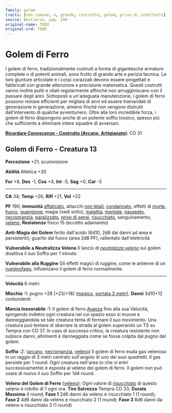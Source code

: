 ```yaml
---
family: golem
traits: [non comune, n, grande, costrutto, golem, privo di intelletto]
source: Bestiario, pag. 199
original-name: TODO
original-srd: TODO
---
```


# Golem di Ferro

I golem di ferro, tradizionalmente costruiti a forma di gigantesche armature
complete o di potenti animali, sono frutto di grande arte e perizia tecnica. Le
loro giunture articolate e i corpi corazzati devono essere progettati e
fabbricati con grande attenzione e precisione matematica. Questi costrutti vanno
inoltre puliti e oliati regolarmente affinché non arrugginiscano con il passare
degli anni. Sottoposti a un'adeguata manutenzione, i golem di ferro possono
restare efficienti per migliaia di anni ed essere tramandati di generazione in
generazione, almeno finché non vengono distrutti dall'intervento di qualche
avventuriero. Oltre alla loro incredibile forza, i golem di ferro dispongono
anche di un potente soffio tossico, spesso più che sufficiente a eliminare
intere squadre di avversari.

**[Ricordare Conoscenze - Costrutto (Arcano, Artigianato)](/azioni/abilita/ricordare-conoscenze)**:
CD 31

## Golem di Ferro - Creatura 13

**Percezione** +21; scurovisione

**Abilità** Atletica +30

**For** +8, **Des** -1, **Cos** +4, **Int** -5, **Sag** +0, **Car** -5

---

**CA** 34; **Temp** +26, **Rifl** +21, **Vol** +22

**PF** 190; **Immunità** [affaticato](/condizioni/affaticato), attacchi
[non letali](/tratti/non-letale), [condannato](/condizioni/condannato), effetti
di [morte](/tratti/morte), [fuoco](/tratti/fuoco),
[guarigione](/tratti/guarigione), magia (vedi sotto),
[malattia](/tratti/malattia), [mentale](/tratti/mentale),
[nauseato](/condizioni/nauseato), [necromanzia](/tratti/necromanzia),
[paralizzato](/condizioni/paralizzato),
[privo di sensi](/condizioni/privo-di-sensi),
[risucchiato](/condizioni/risucchiato), sanguinamento, [veleno](/tratti/veleno);
**Resistenze** fisico 15 (eccetto adamantio)

**Anti-Magia dei Golem** ferito dall'acido (6d10, 2d8 dai danni ad area e
persistenti); guarito dal fuoco (area 2d8 PF); rallentato dall'elettricità

**Vulnerabile a Neutralizza Veleno** Il lancio di
_[neutralizza veleno](/incantesimi/neutralizza-veleno)_ sul golem disattiva il
suo Soffio per 1 minuto.

**Vulnerabile alla Ruggine** Gli effetti magici di ruggine, come le antenne di
un [rugginofago](/creature/rugginofago), influenzano il golem di ferro
normalmente.

---

**Velocità** 6 metri

**Mischia** :1: pugno +28 \[+23/+18] ([magico](/tratti/magico),
[portata 3 metri](/tratti/portata)), **Danni** 3d10+12 contundenti

**Marcia Inesorabile** :1: Il golem di ferro [Avanza](/azioni/avanzare) fino
alla sua Velocità, spingendo indietro ogni creatura nel cui spazio esso si muove
e danneggiandola se tale creatura tenta di fermare il suo movimento. Una
creatura può tentare di sbarrare la strada al golem superando un TS su Tempra
con CD 37. ln caso di successo critico, la creatura resistente non subisce
danni; altrimenti è danneggiata come se fosse colpita dal pugno del golem.

**Soffio** :2: ([arcano](/tratti/arcano), [necromanzia](/tratti/necromanzia),
[veleno](/tratti/veleno)) Il golem di ferro esala gas velenoso in un raggio di 3
metri centrato sull'angolo di uno dei suoi quadretti. Il gas persiste per 1
round. Ogni creatura nell'area (o che vi entri successivamente) è esposta al
veleno del golem di ferro. Il golem non può usare di nuovo il suo Soffio per 1d4
round.

**Veleno del Golem di Ferro** ([veleno](/tratti/veleno)); Ogni valore di
[risucchiato](/condizioni/risucchiato) di questo veleno è ridotto di 1 ogni ora.
**Tiro Salvezza** Tempra CD 33; **Durata Massima** 4 round; **Fase 1** 2d6 danni
da veleno e risucchiato 1 (1 round); **Fase 2** 4d6 danni da veleno e
risucchiato 2 (1 round); **Fase 3** 8d6 danni da veleno e risucchiato 3 (1
round)
